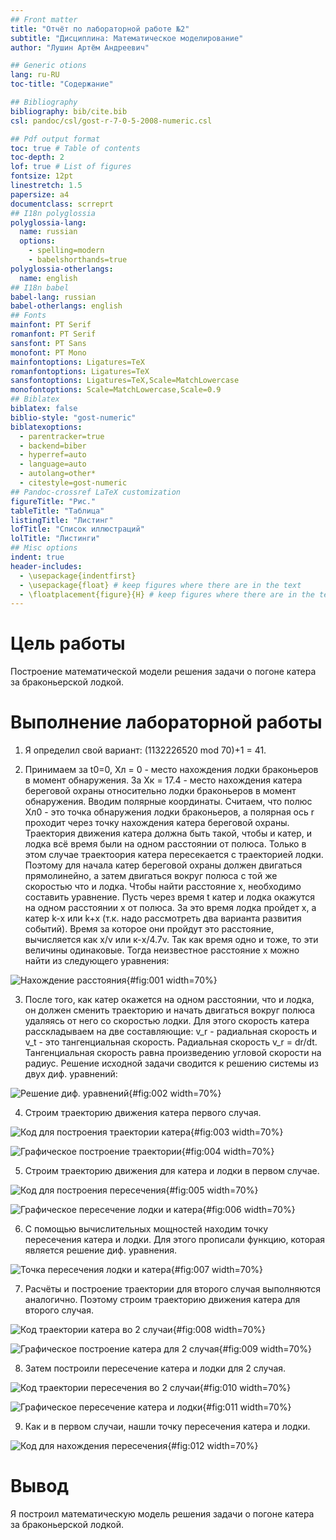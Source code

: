 ```yaml
---
## Front matter
title: "Отчёт по лабораторной работе №2" 
subtitle: "Дисциплина: Математическое моделирование"
author: "Лушин Артём Андреевич"

## Generic otions
lang: ru-RU
toc-title: "Содержание"

## Bibliography
bibliography: bib/cite.bib
csl: pandoc/csl/gost-r-7-0-5-2008-numeric.csl

## Pdf output format
toc: true # Table of contents
toc-depth: 2
lof: true # List of figures
fontsize: 12pt
linestretch: 1.5
papersize: a4
documentclass: scrreprt
## I18n polyglossia
polyglossia-lang:
  name: russian
  options:
	- spelling=modern
	- babelshorthands=true
polyglossia-otherlangs:
  name: english
## I18n babel
babel-lang: russian
babel-otherlangs: english
## Fonts
mainfont: PT Serif
romanfont: PT Serif
sansfont: PT Sans
monofont: PT Mono
mainfontoptions: Ligatures=TeX
romanfontoptions: Ligatures=TeX
sansfontoptions: Ligatures=TeX,Scale=MatchLowercase
monofontoptions: Scale=MatchLowercase,Scale=0.9
## Biblatex
biblatex: false
biblio-style: "gost-numeric"
biblatexoptions:
  - parentracker=true
  - backend=biber
  - hyperref=auto
  - language=auto
  - autolang=other*
  - citestyle=gost-numeric
## Pandoc-crossref LaTeX customization
figureTitle: "Рис."
tableTitle: "Таблица"
listingTitle: "Листинг"
lofTitle: "Список иллюстраций"
lolTitle: "Листинги"
## Misc options
indent: true
header-includes:
  - \usepackage{indentfirst}
  - \usepackage{float} # keep figures where there are in the text
  - \floatplacement{figure}{H} # keep figures where there are in the text
---
```


# Цель работы

Построение математической модели решения задачи о погоне катера за браконьерской лодкой. 

# Выполнение лабораторной работы

1) Я определил свой вариант: (1132226520 mod 70)+1 = 41.

2) Принимаем за t0=0, Xл = 0 - место нахождения лодки браконьеров в момент обнаружения. За Хк = 17.4 - место нахождения катера береговой охраны относительно лодки браконьеров в момент обнаружения. Вводим полярные координаты. Считаем, что полюс Хл0 - это точка обнаружения лодки браконьеров, а полярная ось r проходит через точку нахождения катера береговой охраны. Траектория движения катера должна быть такой, чтобы и катер, и лодка всё время были на одном расстоянии от полюса. Только в этом случае траектоория катера пересекается с траекторией лодки. Поэтому для начала катер береговой охраны должен двигаться прямолинейно, а затем двигаться вокруг полюса с той же скоростью что и лодка. Чтобы найти расстояние х, необходимо составить уравнение. Пусть через время t катер и лодка окажутся на одном расстоянии х от полюса. За это время лодка пройдет х, а катер k-x или k+x (т.к. надо рассмотреть два варианта развития событий). Время за которое они пройдут это расстояние, вычисляется как x/v или к-x/4.7v. Так как время одно и тоже, то эти величины одинаковые. Тогда неизвестное расстояние х можно найти из следующего уравнения: 

![Нахождение расстояния](/home/aalushin1/report/image/1.png){#fig:001 width=70%}

3) После того, как катер окажется на одном расстоянии, что и лодка, он должен сменить траекторию и начать двигаться вокруг полюса удаляясь от него со скоростью лодки. Для этого скорость катера расскладываем на две составляющие: v_r - радиальная скорость и v_t - это тангенциальная скорость. Радиальная скорость v_r = dr/dt. Тангенциальная скорость равна произведению угловой скорости на радиус. Решение исходной задачи сводится к решению системы из двух диф. уравнений: 

![Решение диф. уравнений](/home/aalushin1/report/image/2.png){#fig:002 width=70%}

4) Строим траекторию движения катера первого случая. 

![Код для построения траектории катера](/home/aalushin1/report/image/3.png){#fig:003 width=70%}

![Графическое построение траектории](/home/aalushin1/report/image/10.png){#fig:004 width=70%}

5) Строим траекторию движения для катера и лодки в первом случае. 

![Код для построения пересечения](/home/aalushin1/report/image/4.png){#fig:005 width=70%}

![Графическое пересечение лодки и катера](/home/aalushin1/report/image/11.png){#fig:006 width=70%}

6) С помощью вычислительных мощностей находим точку пересечения катера и лодки. Для этого прописали функцию, которая является решение диф. уравнения. 

![Точка пересечения лодки и катера](/home/aalushin1/report/image/5.png){#fig:007 width=70%}

7) Расчёты и построение траектории для второго случая выполняются аналогично. Поэтому строим траекторию движения катера для второго случая. 

![Код траектории катера во 2 случаи](/home/aalushin1/report/image/6.png){#fig:008 width=70%}

![Графическое построение катера для 2 случая](/home/aalushin1/report/image/12.png){#fig:009 width=70%}

8) Затем построили пересечение катера и лодки для 2 случая. 

![Код траектории пересечения во 2 случаи](/home/aalushin1/report/image/7.png){#fig:010 width=70%}

![Графическое пересечение катера и лодки](/home/aalushin1/report/image/13.png){#fig:011 width=70%}

9) Как и в первом случаи, нашли точку пересечения катера и лодки. 

![Код для нахождения пересечения](/home/aalushin1/report/image/8.png){#fig:012 width=70%}

# Вывод 

Я построил математическую модель решения задачи о погоне катера за браконьерской лодкой. 


